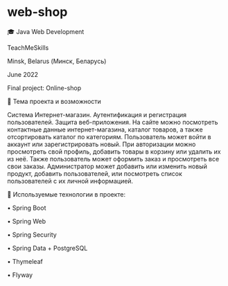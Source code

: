# web-shop
🎓 Java Web Development

TeachMeSkills

Minsk, Belarus (Минск, Беларусь)

June  2022

Final project: Online-shop


🛒 Тема проекта и возможности

Система Интернет-магазин.
 Аутентификация и регистрация пользователей. Защита веб-приложения.
На сайте можно посмотреть контактные данные интернет-магазина, каталог товаров, а также отсортировать каталог по категориям. Пользователь может войти в аккаунт или зарегистрировать новый. 
При авторизации можно просмотреть свой профиль, добавить товары в корзину или удалить их из неё. Также пользователь может оформить заказ и просмотреть все свои заказы.
Администратор может добавить или изменить новый продукт, добавить пользователей, или посмотреть список пользователей с их личной информацией.

🗿 Используемые технологии в проекте:

• Spring Boot

• Spring Web

• Spring Security

• Spring Data + PostgreSQL

• Thymeleaf

• Flyway
